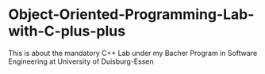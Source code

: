# Object-Oriented-Programming-Lab-with-C-plus-plus
This is about the mandatory C++ Lab under my Bacher Program in Software Engineering at University of Duisburg-Essen
